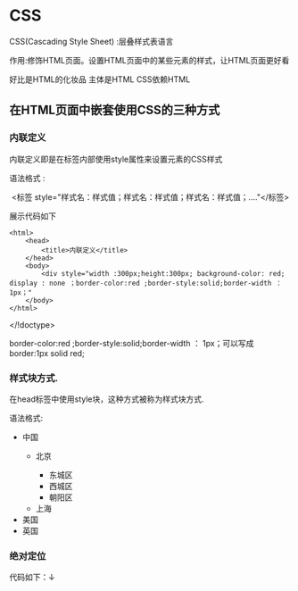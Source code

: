 # CSS

CSS(Cascading Style Sheet) :层叠样式表语言

作用:修饰HTML页面。设置HTML页面中的某些元素的样式，让HTML页面更好看

好比是HTML的化妆品 主体是HTML CSS依赖HTML

## 在HTML页面中嵌套使用CSS的三种方式

### 内联定义

内联定义即是在标签内部使用style属性来设置元素的CSS样式

语法格式 :

​	<标签 style="样式名：样式值；样式名：样式值；样式名：样式值；...."</标签>

展示代码如下

<!doctype html>
    <html>
        <head>
            <title>内联定义</title>
        </head>
        <body>
            <div style="width :300px;height:300px; background-color: red; display : none ；border-color:red ;border-style:solid;border-width ： 1px；"
        </body>
	</html>
</!doctype>

<!--width宽度 height高度 background-color背景色样式 display 布局样式（none表示隐藏，block表示显示-->

border-color:red ;border-style:solid;border-width ： 1px；可以写成 border:1px solid red;

### 样式块方式.

在head标签中使用style块，这种方式被称为样式块方式.

语法格式:

<head>
    <style type="text/css">
    选择器{
        样式名：样式值
        样式名：样式值
        样式名：样式值
        ...
        }
        选择器{
        样式名：样式值
        样式名：样式值
        样式名：样式值
        ...
        }

    </style>

</h

展示代码如下

<!--设置样式字体大小为12px，颜色为红色-->

<!doctype html>
    <html>
        <head>
            <title>样式块方式</title>
            <style type ="text/css">
            /*
            	这是css的注释
            */
            /*
            	id选择器
            	语法格式
            	#id{
            		样式名：样式值;
            		样式名：样式值;
            		样式名：样式值;
            	}
            */
                #username{color:red;font-size:12px;}
            </style>
        </head>
        <body>
            <span id="username">对不起，用户名不能为空</span>
        </body>
	</html>

#### id选择器

​            	语法格式
​            	#id{
​            		样式名：样式值;
​            		样式名：样式值;
​            		样式名：样式值;
​            	}

#### **标签选择器:**

​	标签名{

​				样式名：样式值;

​				样式名：样式值;

​				样式名：样式值;

​				}

作用范围比ID选择器广

<!doctype html>
    <html>
        <head>
            <title>样式块方式</title>
            <style type ="text/css">
                div {
                    background-color:black;
                    border:1px solid red;
                    width:100px;
                    height:100px;
                }
            </style>
        </head>
        <body>
            <span id="username">对不起，用户名不能为空</span>
            <div> </div>
        <div></div><div></div>
    </body>
</html>

#### 类选择器:

.类名{

​				样式名：样式值;

​				样式名：样式值;

​				样式名：样式值;

​				}

代码如下

```html
<style type="text/css">
    .student{
    border:1px solid red;
        width: 400px;
        height : 10px
    }
</style>
<input type="text" class="student"/>
<select class="student">
    <option>专科</option>
    <option>本科</option>
</select>
```





### ==链入外部样式表文件==(最常见)

将样式写到一个独立的xxx.css文件当中，在需要的网页上直接引入css文件，样式就引入了.

语法格式:

​	<link type="text/css" rel="stylesheeet" href="css文件的路径"/>

这种方式易维护，维护成本较低.

<!doctype html>
    <html>
        <head>
            <title>在HTML中使用CSS样式的第三种方式 引入css文件</title>
            <!--引入css-->
           <link rel="stylesheet" type ="text/css" href="css/1.css">
            </head>
	<body>
    <a href="http:www.baidu.com">百度</a>
	</body>
 </html>

cursor:鼠标样式 hander是小手

## 列表样式

以下面代码为例

<style type="text/css">
ul{
    list-style-type : none;
    }
</style>
<ul>
    <li>中国</li>
    	<ul>
           <li>北京</li>	
            	<ul>
                	<li>东城区</li>
                    <li>西城区</li>
                    <li>朝阳区</li>
            	</ul>
            <li>上海</li>
    	</ul>
    <li>美国</li>
    <li>英国</li>
</ul>

### 绝对定位

代码如下：↓

<!DOCTYPE html><html>
<head>
<meta charset="utf-8">
<title>css样式的绝对定位</title><style type="text/css">
#div1{
backgroud-color : red;
position :absolute;/*绝对定位*/
    width :300px;
    height : 300px;
    left:100px;
    top:100px;
    }
</style>
</head>
<body>
<div id="div1"></dfv)
</body></html>